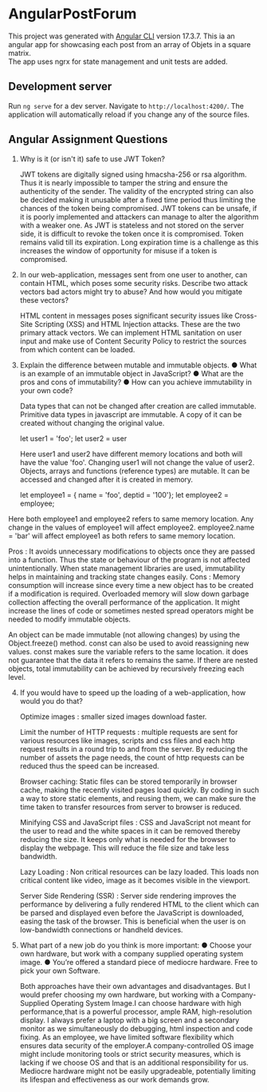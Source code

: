 # AngularPostForum

This project was generated with [Angular CLI](https://github.com/angular/angular-cli) version 17.3.7. This ia an angular app for showcasing each post from an array of Objets in a square matrix.  
The app uses ngrx for state management and unit tests are added.

## Development server

Run `ng serve` for a dev server. Navigate to `http://localhost:4200/`. The application will automatically reload if you change any of the source files.



## Angular Assignment Questions

1. Why is it (or isn't it) safe to use JWT Token?

    JWT tokens are digitally signed using hmacsha-256 or rsa algorithm. Thus it is nearly impossible to tamper the string and ensure the authenticity of the sender. The validity of the encrypted string can also be decided making it unusable after a fixed time period thus limiting the chances of the token being compromised. JWT tokens can be unsafe, if it is  poorly implemented and attackers can manage to alter the algorithm with a weaker one. As JWT is stateless and not stored on the server side, it is difficult to revoke the token once it is compromised. Token remains valid till its expiration. Long expiration time is a challenge as this increases the window of opportunity for misuse if a token is compromised.

2.  In our web-application, messages sent from one user to another, can contain HTML, which poses some security risks. Describe two attack vectors
bad actors might try to abuse? And how would you mitigate these vectors?

    HTML content in messages poses significant security issues like Cross-Site Scripting (XSS) and HTML Injection attacks. These are the two primary attack vectors. We can implement HTML sanitation on user input and make use of Content Security Policy to restrict the sources from which content can be loaded.

3.  Explain the difference between mutable and immutable objects.
● What is an example of an immutable object in JavaScript?
● What are the pros and cons of immutability?
● How can you achieve immutability in your own code?

    Data types that can not be changed after creation are called immutable. Primitive data types in javascript are immutable. A copy of it can be created without changing the original value.
    
    let user1 = 'foo'; let user2 = user
    
    Here user1 and user2 have different memory locations and both will have the value 'foo'. Changing user1 will not change the value of user2. Objects, arrays and functions (reference types) are mutable. It can be accessed and changed after it is created in memory.
    
    let employee1 = { name = 'foo', deptid = '100'}; let employee2 = employee;

   Here both employee1 and employee2 refers to same memory location. Any change in the values of employee1 will affect employee2. employee2.name = 'bar' will affect employee1 as both refers to same memory location.

   Pros : It avoids unnecessary modifications to objects once they are passed into a function. Thus the state or behaviour of the program is not affected unintentionally. When state management libraries are used, immutability helps in maintaining and tracking state changes easily.
   Cons : Memory consumption will increase since every time a new object has to be created if a modification is required. Overloaded memory will slow down garbage collection affecting the overall performance of the application. It might increase the lines of code or sometimes nested spread operators might be needed to modify immutable objects.
   
   An object can be made immutable (not allowing changes) by using the Object.freeze() method. const can also be used to avoid reassigning new values. const makes sure the variable refers to the same location. it does not guarantee that the data it refers to remains the same. If there are nested objects, total immutability can be achieved by recursively freezing each level.

4.  If you would have to speed up the loading of a web-application, how would you do that?   

    Optimize images : smaller sized images download faster.

    Limit the number of HTTP requests : multiple requests are sent for various resources like images, scripts and css files and each http request results in a round trip to and from the server. By reducing the number of assets the page needs, the count of http requests can be reduced thus the speed can be increased.

    Browser caching: Static files can be stored temporarily in browser cache, making the recently visited pages load quickly. By coding in such a way to store static elements, and reusing them, we can make sure the time taken to transfer resources from server to browser is reduced.

    Minifying CSS and JavaScript files : CSS and JavaScript not meant for the user to read and the white spaces in it can be removed thereby reducing the size. It keeps only what is needed for the browser to display the webpage. This will reduce the file size and take less bandwidth.

    Lazy Loading : Non critical resources can be lazy loaded. This loads non critical content like video, image as it becomes visible in the viewport.

    Server Side Rendering (SSR) : Server side rendering improves the performance by delivering a fully rendered HTML to the client which can be parsed and displayed even before the JavaScript is downloaded, easing the task of the browser. This is beneficial when the user is on low-bandwidth connections or handheld devices.

5.  What part of a new job do you think is more important:
● Choose your own hardware, but work with a company supplied operating system image.
● You’re offered a standard piece of mediocre hardware. Free to pick your own Software.

    Both approaches have their own advantages and disadvantages. But I would prefer choosing my own hardware, but working with a Company-Supplied Operating System Image.I can choose hardware with high performance,that is a powerful processor, ample RAM, high-resolution display. I always prefer a laptop with a big screen and a secondary monitor as we simultaneously do debugging, html inspection and code fixing. As an employee, we have limited software flexibility which ensures data security of the employer.A company-controlled OS image might include monitoring tools or strict security measures, which is lacking if we choose OS and that is an additional responsibility for us. Mediocre hardware might not be easily upgradeable, potentially limiting its lifespan and effectiveness as our work demands grow.